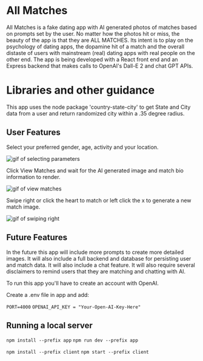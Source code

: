 # All Matches
All Matches is a fake dating app with AI generated photos of matches based on prompts set by the user. No matter how the photos hit or miss, the beauty of the app is that they are ALL MATCHES. Its intent is to play on the psychology of dating apps, the dopamine hit of a match and the overall distaste of users with mainstream (real) dating apps with real people on the other end. The app is being developed with a React front end and an Express backend that makes calls to OpenAI's Dall-E 2 and chat GPT APIs. 

# Libraries and other guidance
This app uses the node package 'country-state-city' to get State and City data from a user and return randomized city within a .35 degree radius. 

## User Features

Select your preferred gender, age, activity and your location.

![gif of selecting parameters](https://media.giphy.com/media/v1.Y2lkPTc5MGI3NjExMWRicHVhYTJqNXM1MzYydmVxaDlqazRpbXRtamU1MjFhbzUzdTZyNCZlcD12MV9pbnRlcm5hbF9naWZfYnlfaWQmY3Q9Zw/8aBdlcaGpte2UbqcXz/giphy.gif)

Click View Matches and wait for the AI generated image and match bio information to render.

![gif of view matches](https://media.giphy.com/media/v1.Y2lkPTc5MGI3NjExYzhma285YmN1NDF2MXFtenZoODd3bTJ1YXZiMzJ5anloczE5MW1kdSZlcD12MV9pbnRlcm5hbF9naWZfYnlfaWQmY3Q9Zw/003HZhbWgbw7YjciWm/giphy.gif)

Swipe right or click the heart to match or left click the x to generate a new match image.

 ![gif of swiping right](https://media.giphy.com/media/v1.Y2lkPTc5MGI3NjExdHR1OXlub3VrenIzdDlyMGQwc28ybmI5ejVjbWRhc2tubnZ4aWRwNyZlcD12MV9pbnRlcm5hbF9naWZfYnlfaWQmY3Q9Zw/kVCbHzxez5H1WTu5n3/giphy.gif)


## Future Features

In the future this app will include more prompts to create more detailed images. It will also include a full backend and database for persisting user and match data. It will also include a chat feature. It will also require several disclaimers to remind users that they are matching and chatting with AI. 

To run this app you'll have to create an account with OpenAI. 

Create a .env file in app and add: 

`PORT=4000`
`OPENAI_API_KEY = "Your-Open-AI-Key-Here"`

## Running a local server

```npm install --prefix app```
```npm run dev --prefix app```


```npm install --prefix client```
```npm start --prefix client```


